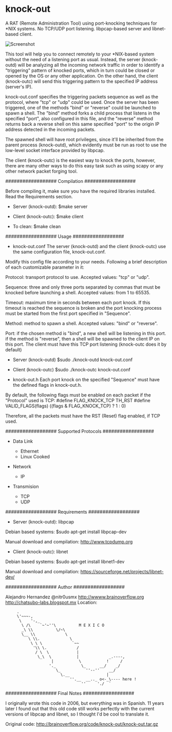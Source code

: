 # knock-out

A RAT (Remote Administration Tool) using port-knocking techniques for *NIX systems.
No TCP/UDP port listening. libpcap-based server and libnet-based client.

![Screenshot](http://brainoverflow.org/misc/knock-out.png)

This tool will help you to connect remotely to your *NIX-based system without 
the need of a listening port as usual. Instead, the server (knock-outd) will be 
analyzing all the incoming network traffic in order to identify a "triggering" 
pattern of knocked ports, which in turn could be closed or opened by the OS or 
any other application. On the other hand, the client (knock-outc) will send this 
triggering pattern to the specified IP address (server's IP).

knock-out.conf specifies the triggering packets sequence as well as the protocol, 
where "tcp" or "udp" could be used. Once the server has been triggered, one of 
the methods "bind" or "reverse" could be launched to spawn a shell. The "bind" 
method forks a child process that listens in the specified "port", also configured 
in this file, and the "reverse" method returns back a reverse shell on this same 
specified "port" to the origin IP address detected in the incoming packets.

The spawned shell will have root privileges, since it'll be inherited from the parent
process (knock-outd), which evidently must be run as root to use the low-level socket 
interface provided by libpcap.

The client (knock-outc) is the easiest way to knock the ports, however, there
are many other ways to do this easy task such as using scapy or any other network
packet forging tool.


################## Compilation ##################

Before compiling it, make sure you have the required libraries installed.
Read the Requirements section.

+ Server (knock-outd):
$make server

+ Client (knock-outc):
$make client

+ To clean:
$make clean


################## Usage ##################

+ knock-out.conf
The server (knock-outd) and the client (knock-outc) use the same configuration file,
knock-out.conf.

Modify this config file according to your needs. Following a brief description of 
each customizable parameter in it:

Protocol: transport protocol to use. Accepted values: "tcp" or "udp".

Sequence: three and only three ports separated by commas that must be knocked before 
          launching a shell. Accepted values: from 1 to 65535.

Timeout:  maximum time in seconds between each port knock. If this timeout is reached 
          the sequence is broken and the port knocking process must be started from
          the first port specified in "Sequence".

Method:   method to spawn a shell. Accepted values: "bind" or "reverse".

Port:     if the chosen method is "bind", a new shell will be listening in this port.
          if the method is "reverse", then a shell will be spawned to the client IP on 
          this port. The client must have this TCP port listening (knock-outc does it
          by default)


+ Server (knock-outd)
$sudo ./knock-outd knock-out.conf <interface>

+ Client (knock-outc)
$sudo ./knock-outc knock-out.conf <SERVER-IP>

+ knock-out.h
Each port knock on the specified "Sequence" must have the defined flags in knock-out.h.

By default, the following flags must be enabled on each packet if the "Protocol" used
is TCP:
#define FLAG_KNOCK_TCP          TH_RST
#define VALID_FLAGS(flags)    ((flags & FLAG_KNOCK_TCP) ? 1 : 0)

Therefore, all the packets must have the RST (Reset) flag enabled, if TCP used.


################## Supported Protocols ##################

+ Data Link
  - Ethernet
  - Linux Cooked

+ Network
  - IP

+ Transmision
  - TCP
  - UDP


################## Requirements ##################

+ Server (knock-outd):
libpcap

Debian based systems:
$sudo apt-get install libpcap-dev

Manual download and compilation:
http://www.tcpdump.org


+ Client (knock-outc):
libnet

Debian based systems:
$sudo apt-get install libnet1-dev

Manual download and compilation:
https://sourceforge.net/projects/libnet-dev/


################## Author ##################

Alejandro Hernandez
@nitr0usmx
http://wwww.brainoverflow.org
http://chatsubo-labs.blogspot.mx
Location:

         .
         \'~~~-,
          \    '-,_
           \ /\    `~'~''\          M E X I C O
           _\ \\          \/~\
           \__ \\             \
              \ \\.             \
               \ \ \             `~~
                '\\ \.             /
                 / \  \            |
                  \_\  \           |             _.----,
                        |           \           !     /
                       '._           \_      __/    _/
                          \_           ''--''    __/
                            \.__                |
                                ''.__  __.._ o<-_\---- here !
                                     ''     './  `


################## Final Notes ##################

I originally wrote this code in 2006, but everything was in Spanish.
11 years later I found out that this old code still works perfectly
with the current versions of libpcap and libnet, so I thought I'd be 
cool to translate it.

Original code: http://brainoverflow.org/code/knock-out/knock-out.tar.gz
